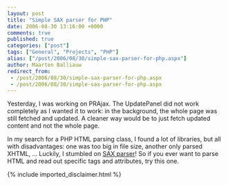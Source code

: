 ```yaml
---
layout: post
title: "Simple SAX parser for PHP"
date: 2006-08-30 13:16:00 +0000
comments: true
published: true
categories: ["post"]
tags: ["General", "Projects", "PHP"]
alias: ["/post/2006/08/30/simple-sax-parser-for-php.aspx"]
author: Maarten Balliauw
redirect_from:
 - /post/2006/08/30/simple-sax-parser-for-php.aspx
 - /post/2006/08/30/simple-sax-parser-for-php.aspx
---
```

<p>Yesterday, I was working on PRAjax. The UpdatePanel did not work completely as I wanted it to work: in the background, the whole page was still fetched and updated. A cleaner way would be to just fetch updated content and not the whole page. </p><p>In my search for a PHP HTML parsing class, I found a lot of libraries, but all with disadvantages: one was too big in file size, another only parsed XHTML, ... Luckily, I stumbled on <a href="http://www.phpclasses.org/browse/package/2140.html" mce_href="http://www.phpclasses.org/browse/package/2140.html">SAX parser</a>! So if you ever want to parse HTML and read out specific tags and attributes, try this one.</p>
{% include imported_disclaimer.html %}
